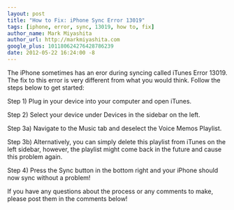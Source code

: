 ```yaml
---
layout: post
title: "How to Fix: iPhone Sync Error 13019"
tags: [iphone, error, sync, 13019, how to, fix]
author_name: Mark Miyashita
author_url: http://markmiyashita.com
google_plus: 101180624276428786239
date: 2012-05-22 16:24:00 -8
---
```


The iPhone sometimes has an eror during syncing called iTunes Error 13019. The fix to this error is very different from what you would think. Follow the steps below to get started:

Step 1) Plug in your device into your computer and open iTunes.

Step 2) Select your device under Devices in the sidebar on the left.

Step 3a) Navigate to the Music tab and deselect the Voice Memos Playlist. 

Step 3b) Alternatively, you can simply delete this playlist from iTunes on the left sidebar, however, the playlist might come back in the future and cause this problem again. 

Step 4) Press the Sync button in the bottom right and your iPhone should now sync without a problem!

If you have any questions about the process or any comments to make, please post them in the comments below!
